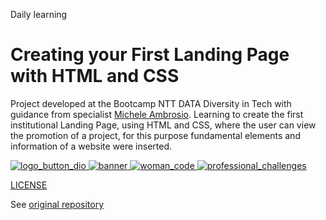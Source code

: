 Daily learning

# Creating your First Landing Page with HTML and CSS

Project developed at the Bootcamp NTT DATA Diversity in Tech with guidance from specialist [Michele Ambrosio](https://github.com/micheleambrosio "Michele Ambrosio").
Learning to create the first institutional Landing Page, using HTML and CSS, where the user can view the promotion of a project, for this purpose fundamental elements and information of a website were inserted.

[![logo_button_dio](https://github.com/user-attachments/assets/dbebb9db-c80d-47b2-8658-f1e482979513)
![banner](https://github.com/user-attachments/assets/b8f55f84-e593-4afc-b8cb-96fa1f3d900d)
![woman_code](https://github.com/user-attachments/assets/0f100560-52ea-410f-930c-eed1a706e2af)
![professional_challenges](https://github.com/user-attachments/assets/0f933a62-ed2a-4c0e-95de-38434ff53870)](https://njtsb1.github.io/Creating_your_First_Landing_Page_with_HTML_and_CSS/)

[LICENSE](/LICENSE)

See [original repository](https://github.com/micheleambrosio/trilha-css-desafio-01)
